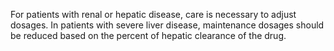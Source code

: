 For patients with renal or hepatic disease, care is necessary to adjust dosages. In patients with severe liver disease, maintenance dosages should be reduced based on the percent of hepatic clearance of the drug.